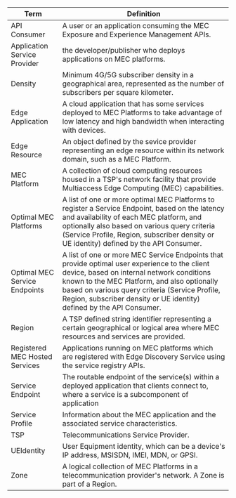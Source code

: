 | Term | Definition |
|------|------------|
|API Consumer |	 A user or an application consuming the MEC Exposure and Experience Management APIs. |
|Application Service Provider | the developer/publisher who deploys applications on MEC platforms. |
|Density |	 Minimum 4G/5G subscriber density in a geographical area, represented as the number of subscribers per square kilometer.|
|Edge Application | A cloud application that has some services deployed to MEC Platforms to take advantage of low latency and high bandwidth when interacting with devices.|
|Edge Resource |	 An object defined by the sevice provider representing an edge resource within its network domain, such as a MEC Platform.|
|MEC  Platform |	 A collection of cloud computing resources housed in a TSP's network facility that provide Multiaccess Edge Computing (MEC) capabilities. |
|Optimal MEC  Platforms |	 A list of one or more optimal MEC Platforms to register a Service Endpoint, based on the latency and availability of each MEC platform, and optionally also based on various query criteria (Service Profile, Region, subscriber density or UE identity) defined by the API Consumer. |
|Optimal MEC Service Endpoints |	A list of one or more MEC Service Endpoints that provide optimal user experience to the client device, based on internal network conditions known to the MEC Platform, and also optionally based on various query criteria (Service Profile, Region, subscriber density or UE identity) defined by the API Consumer. |
|Region |	 A TSP defined string identifier representing a certain geographical or logical area where MEC resources and services are provided.|
|Registered MEC Hosted Services |	 Applications running on MEC platforms which are registered with Edge Discovery Service using the service registry APIs.|
|Service Endpoint | The routable endpoint of the service(s) within a deployed application that clients connect to, where a service is a subcomponent of application|    
|Service Profile |	 Information about the MEC application and the associated service characteristics.|
|TSP |	 Telecommunications Service Provider.   |   
|UEIdentity |	 User Equipment identity, which can be a device's IP address, MSISDN, IMEI, MDN, or GPSI.|
|Zone |	 A logical collection of MEC Platforms in a telecommunication provider's network. A Zone is part of a Region.|
